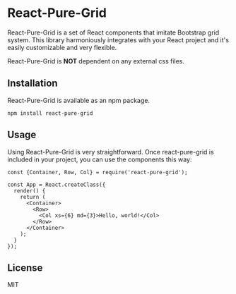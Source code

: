 # React-Pure-Grid
React-Pure-Grid is a set of React components that imitate Bootstrap grid system.
This library harmoniously integrates with your React project and it's easily customizable and very flexible. 

React-Pure-Grid is **NOT** dependent on any external css files.

## Installation
React-Pure-Grid is available as an npm package.
```
npm install react-pure-grid
```

## Usage
Using React-Pure-Grid is very straightforward. Once react-pure-grid is included in your project, you can use the components this way:

```
const {Container, Row, Col} = require('react-pure-grid');

const App = React.createClass({
  render() {
    return (
      <Container>
        <Row>
          <Col xs={6} md={3}>Hello, world!</Col>
        </Row>
      </Container>
    );
  }
});
```

## License
MIT